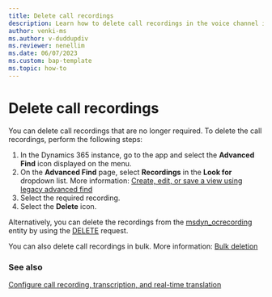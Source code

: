 ```yaml
---
title: Delete call recordings
description: Learn how to delete call recordings in the voice channel in Omnichannel for Customer Service.
author: venki-ms
ms.author: v-duddupdiv
ms.reviewer: nenellim
ms.date: 06/07/2023
ms.custom: bap-template
ms.topic: how-to
---
```


# Delete call recordings
You can delete call recordings that are no longer required. To delete the call recordings, perform the following steps:

1. In the Dynamics 365 instance, go to the app and select the **Advanced Find** icon displayed on the menu.
1. On the **Advanced Find** page, select **Recordings** in the **Look for** dropdown list. More information: [Create, edit, or save a view using legacy advanced find](/power-apps/user/advanced-find#create-edit-or-save-a-view-using-legacy-advanced-find)
1. Select the required recording.
1. Select the **Delete** icon.

Alternatively, you can delete the recordings from the [msdyn_ocrecording](../develop/reference/entities/msdyn_ocrecording.md) entity by using the [DELETE](/power-apps/developer/data-platform/webapi/update-delete-entities-using-web-api) request.

You can also delete call recordings in bulk. More information: [Bulk deletion](/power-platform/admin/delete-bulk-records)

### See also

[Configure call recording, transcription, and real-time translation](voice-channel-configure-transcripts.md)